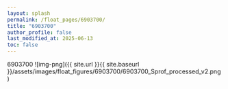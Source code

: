 ```yaml
---
layout: splash
permalink: /float_pages/6903700/
title: "6903700"
author_profile: false
last_modified_at: 2025-06-13
toc: false
---
```

 
6903700
![img-png]({{ site.url }}{{ site.baseurl }}/assets/images/float_figures/6903700/6903700_Sprof_processed_v2.png)